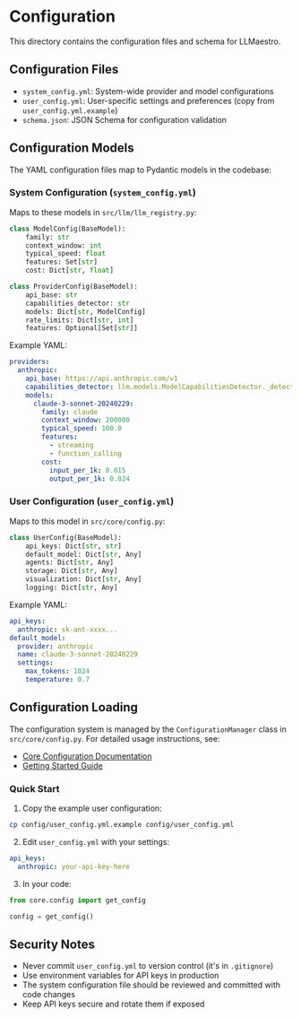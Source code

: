 # Configuration

This directory contains the configuration files and schema for LLMaestro.

## Configuration Files

- `system_config.yml`: System-wide provider and model configurations
- `user_config.yml`: User-specific settings and preferences (copy from `user_config.yml.example`)
- `schema.json`: JSON Schema for configuration validation

## Configuration Models

The YAML configuration files map to Pydantic models in the codebase:

### System Configuration (`system_config.yml`)

Maps to these models in `src/llm/llm_registry.py`:
```python
class ModelConfig(BaseModel):
    family: str
    context_window: int
    typical_speed: float
    features: Set[str]
    cost: Dict[str, float]

class ProviderConfig(BaseModel):
    api_base: str
    capabilities_detector: str
    models: Dict[str, ModelConfig]
    rate_limits: Dict[str, int]
    features: Optional[Set[str]]
```

Example YAML:
```yaml
providers:
  anthropic:
    api_base: https://api.anthropic.com/v1
    capabilities_detector: llm.models.ModelCapabilitiesDetector._detect_anthropic_capabilities
    models:
      claude-3-sonnet-20240229:
        family: claude
        context_window: 200000
        typical_speed: 100.0
        features:
          - streaming
          - function_calling
        cost:
          input_per_1k: 0.015
          output_per_1k: 0.024
```

### User Configuration (`user_config.yml`)

Maps to this model in `src/core/config.py`:
```python
class UserConfig(BaseModel):
    api_keys: Dict[str, str]
    default_model: Dict[str, Any]
    agents: Dict[str, Any]
    storage: Dict[str, Any]
    visualization: Dict[str, Any]
    logging: Dict[str, Any]
```

Example YAML:
```yaml
api_keys:
  anthropic: sk-ant-xxxx...
default_model:
  provider: anthropic
  name: claude-3-sonnet-20240229
  settings:
    max_tokens: 1024
    temperature: 0.7
```

## Configuration Loading

The configuration system is managed by the `ConfigurationManager` class in `src/core/config.py`. For detailed usage instructions, see:
- [Core Configuration Documentation](../src/core/README.md#configuration-management)
- [Getting Started Guide](../README.md#getting-started)

### Quick Start

1. Copy the example user configuration:
```bash
cp config/user_config.yml.example config/user_config.yml
```

2. Edit `user_config.yml` with your settings:
```yaml
api_keys:
  anthropic: your-api-key-here
```

3. In your code:
```python
from core.config import get_config

config = get_config()
```

## Security Notes

- Never commit `user_config.yml` to version control (it's in `.gitignore`)
- Use environment variables for API keys in production
- The system configuration file should be reviewed and committed with code changes
- Keep API keys secure and rotate them if exposed
